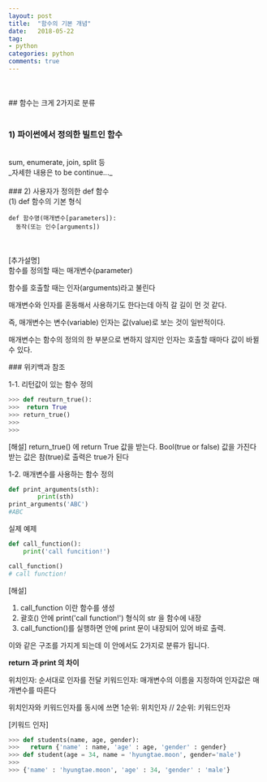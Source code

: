 ```yaml
---
layout: post
title:  "함수의 기본 개념"
date:   2018-05-22
tag:
- python
categories: python
comments: true
---
```


<br/>
<br/>
## 함수는 크게 2가지로 분류
<br/>
<br/>

### 1) 파이썬에서 정의한 빌트인 함수
<br/>
sum, enumerate, join, split 등
<br/>
_자세한 내용은 to be continue..._
<br/>
<br/>
### 2) 사용자가 정의한 def 함수
<br/>
(1) def 함수의 기본 형식

```
def 함수명(매개변수[parameters]):
  동작(또는 인수[arguments])
```
<br/>
<br/>
[추가설명]<br/>
함수를 정의할 때는 매개변수(parameter)

함수를 호출할 때는 인자(arguments)라고 불린다﻿

매개변수와 인자를 혼동해서 사용하기도 한다는데 아직 갈 길이 먼 것 같다.

즉, 매개변수는 변수(variable)
인자는 값(value)로 보는 것이 일반적이다.

매개변수는 함수의 정의의 한 부분으로 변하지 않지만
인자는 호출할 때마다 값이 바뀔 수 있다.


﻿### 위키백과 참조

1-1. 리턴값이 있는 함수 정의

```python
>>> def reuturn_true():
>>>  return True
>>> return_true()
>>>
>>>
```

[해설] return_true() 에 return True 값을 받는다.
Bool(true or false) 값을 가진다
받는 값은 참(true)로 출력은 true가 된다


1-2. 매개변수를 사용하는 함수 정의

```python
def print_arguments(sth):
        print(sth)
print_arguments('ABC')
#ABC
```

실제 예제
```python
def call_function():
    print('call funcition!')

call_function()
# call function!
```

[해설]
1) call_function 이란 함수를 생성
2) 괄호() 안에 print('call function!') 형식의 str 을 함수에 내장
3) call_function()를 실행하면 안에 print 문이 내장되어 있어 바로 출력.

이와 같은 구조를 가지게 되는데 이 안에서도 2가지로 분류가 됩니다.


**return 과 print 의 차이**



위치인자: 순서대로 인자를 전달
키워드인자: 매개변수의 이름을 지정하여 인자값은 매개변수를 따른다

위치인자와 키워드인자를 동시에 쓰면
1순위: 위치인자 // 2순위: 키워드인자

[키워드 인자]

```python
>>> def students(name, age, gender):
>>>   return {'name' : name, 'age' : age, 'gender' : gender}
>>> def student(age = 34, name = 'hyungtae.moon', gender='male')
>>>
>>> {'name' : 'hyungtae.moon', 'age' : 34, 'gender' : 'male'}
```
